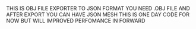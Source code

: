 THIS IS OBJ FILE EXPORTER TO JSON FORMAT
YOU NEED .OBJ FILE AND AFTER EXPORT YOU CAN HAVE JSON MESH
THIS IS ONE DAY CODE FOR NOW BUT WILL IMPROVED PERFOMANCE IN FORWARD